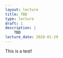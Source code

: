 ```yaml
---
layout: lecture
title: TBD
type: lecture
draft: 1
description: |
    TBD
lecture_date: 2020-01-29
---
```


This is a test!